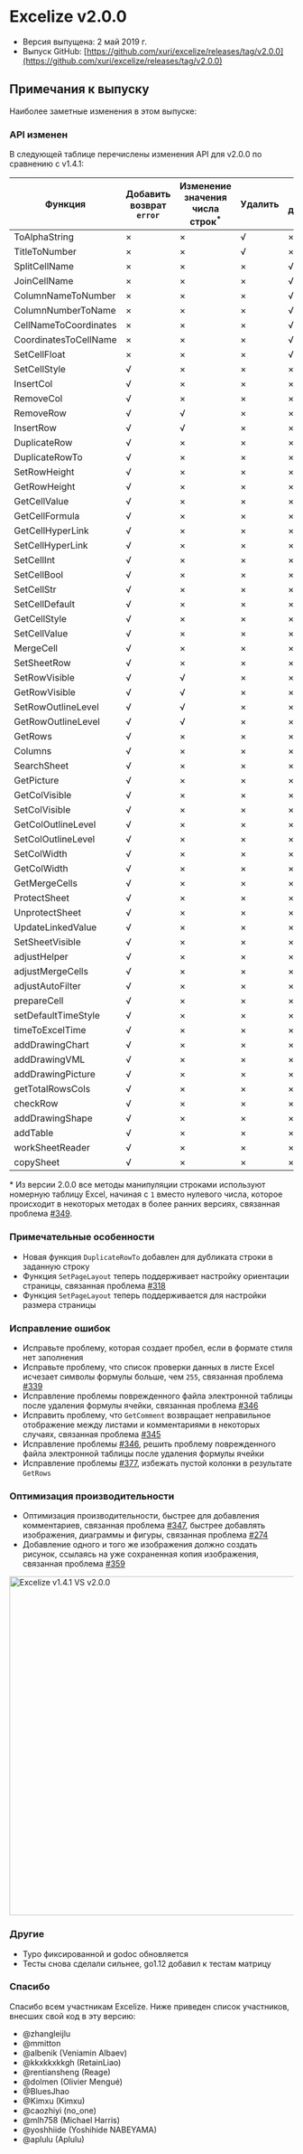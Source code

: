 # Excelize v2.0.0

* Версия выпущена: 2 май 2019 г.
* Выпуск GitHub: [https://github.com/xuri/excelize/releases/tag/v2.0.0](https://github.com/xuri/excelize/releases/tag/v2.0.0)

## Примечания к выпуску

Наиболее заметные изменения в этом выпуске:

### API изменен

В следующей таблице перечислены изменения API для v2.0.0 по сравнению с v1.4.1:

|Функция|Добавить возврат `error`|Изменение значения числа строк<sup>\*</sup>|Удалить|Новое дополнение|
|---|---|---|---|---|
|ToAlphaString|&times;|&times;|&radic;|&times;|
|TitleToNumber|&times;|&times;|&radic;|&times;|
|SplitCellName|&times;|&times;|&times;|&radic;|
|JoinCellName|&times;|&times;|&times;|&radic;|
|ColumnNameToNumber|&times;|&times;|&times;|&radic;|
|ColumnNumberToName|&times;|&times;|&times;|&radic;|
|CellNameToCoordinates|&times;|&times;|&times;|&radic;|
|CoordinatesToCellName|&times;|&times;|&times;|&radic;|
|SetCellFloat|&times;|&times;|&times;|&radic;|
|SetCellStyle|&radic;|&times;|&times;|&times;|
|InsertCol|&radic;|&times;|&times;|&times;|
|RemoveCol|&radic;|&times;|&times;|&times;|
|RemoveRow|&radic;|&radic;|&times;|&times;|
|InsertRow|&radic;|&radic;|&times;|&times;|
|DuplicateRow|&radic;|&times;|&times;|&times;|
|DuplicateRowTo|&radic;|&times;|&times;|&times;|
|SetRowHeight|&radic;|&times;|&times;|&times;|
|GetRowHeight|&radic;|&times;|&times;|&times;|
|GetCellValue|&radic;|&times;|&times;|&times;|
|GetCellFormula|&radic;|&times;|&times;|&times;|
|GetCellHyperLink|&radic;|&times;|&times;|&times;|
|SetCellHyperLink|&radic;|&times;|&times;|&times;|
|SetCellInt|&radic;|&times;|&times;|&times;|
|SetCellBool|&radic;|&times;|&times;|&times;|
|SetCellStr|&radic;|&times;|&times;|&times;|
|SetCellDefault|&radic;|&times;|&times;|&times;|
|GetCellStyle|&radic;|&times;|&times;|&times;|
|SetCellValue|&radic;|&times;|&times;|&times;|
|MergeCell|&radic;|&times;|&times;|&times;|
|SetSheetRow|&radic;|&times;|&times;|&times;|
|SetRowVisible|&radic;|&radic;|&times;|&times;|
|GetRowVisible|&radic;|&radic;|&times;|&times;|
|SetRowOutlineLevel|&radic;|&radic;|&times;|&times;|
|GetRowOutlineLevel|&radic;|&radic;|&times;|&times;|
|GetRows|&radic;|&times;|&times;|&times;|
|Columns|&radic;|&times;|&times;|&times;|
|SearchSheet|&radic;|&times;|&times;|&times;|
|GetPicture|&radic;|&times;|&times;|&times;|
|GetColVisible|&radic;|&times;|&times;|&times;|
|SetColVisible|&radic;|&times;|&times;|&times;|
|GetColOutlineLevel|&radic;|&times;|&times;|&times;|
|SetColOutlineLevel|&radic;|&times;|&times;|&times;|
|SetColWidth|&radic;|&times;|&times;|&times;|
|GetColWidth|&radic;|&times;|&times;|&times;|
|GetMergeCells|&radic;|&times;|&times;|&times;|
|ProtectSheet|&radic;|&times;|&times;|&times;|
|UnprotectSheet|&radic;|&times;|&times;|&times;|
|UpdateLinkedValue|&radic;|&times;|&times;|&times;|
|SetSheetVisible|&radic;|&times;|&times;|&times;|
|adjustHelper|&radic;|&times;|&times;|&times;|
|adjustMergeCells|&radic;|&times;|&times;|&times;|
|adjustAutoFilter|&radic;|&times;|&times;|&times;|
|prepareCell|&radic;|&times;|&times;|&times;|
|setDefaultTimeStyle|&radic;|&times;|&times;|&times;|
|timeToExcelTime|&radic;|&times;|&times;|&times;|
|addDrawingChart|&radic;|&times;|&times;|&times;|
|addDrawingVML|&radic;|&times;|&times;|&times;|
|addDrawingPicture|&radic;|&times;|&times;|&times;|
|getTotalRowsCols|&radic;|&times;|&times;|&times;|
|checkRow|&radic;|&times;|&times;|&times;|
|addDrawingShape|&radic;|&times;|&times;|&times;|
|addTable|&radic;|&times;|&times;|&times;|
|workSheetReader|&radic;|&times;|&times;|&times;|
|copySheet|&radic;|&times;|&times;|&times;|

\* Из версии 2.0.0 все методы манипуляции строками используют номерную таблицу Excel, начиная с `1` вместо нулевого числа, которое происходит в некоторых методах в более ранних версиях, связанная проблема [#349](https://github.com/xuri/excelize/issues/349).

### Примечательные особенности

* Новая функция `DuplicateRowTo` добавлен для дубликата строки в заданную строку
* Функция `SetPageLayout` теперь поддерживает настройку ориентации страницы, связанная проблема [#318](https://github.com/xuri/excelize/issues/318)
* Функция `SetPageLayout` теперь поддерживается для настройки размера страницы

### Исправление ошибок

* Исправьте проблему, которая создает пробел, если в формате стиля нет заполнения
* Исправьте проблему, что список проверки данных в листе Excel исчезает символы формулы больше, чем `255`, связанная проблема [#339](https://github.com/xuri/excelize/issues/339)
* Исправление проблемы поврежденного файла электронной таблицы после удаления формулы ячейки, связанная проблема [#346](https://github.com/xuri/excelize/issues/346)
* Исправить проблему, что `GetComment` возвращает неправильное отображение между листами и комментариями в некоторых случаях, связанная проблема [#345](https://github.com/xuri/excelize/issues/345)
* Исправление проблемы [#346](https://github.com/xuri/excelize/issues/346), решить проблему поврежденного файла электронной таблицы после удаления формулы ячейки
* Исправление проблемы [#377](https://github.com/xuri/excelize/issues/377), избежать пустой колонки в результате `GetRows`

### Оптимизация производительности

* Оптимизация производительности, быстрее для добавления комментариев, связанная проблема [#347](https://github.com/xuri/excelize/issues/347), быстрее добавлять изображения, диаграммы и фигуры, связанная проблема [#274](https://github.com/xuri/excelize/issues/274)
* Добавление одного и того же изображения должно создать рисунок, ссылаясь на
уже сохраненная копия изображения, связанная проблема [#359](https://github.com/xuri/excelize/issues/359)

<img src="https://user-images.githubusercontent.com/2809468/56576273-7e7f1d80-65fa-11e9-8b47-7b171c5e67e3.png" width="600" alt="Excelize v1.4.1 VS v2.0.0">

### Другие

* Typo фиксированной и godoc обновляется
* Тесты снова сделали сильнее, go1.12 добавил к тестам матрицу

### Спасибо

Спасибо всем участникам Excelize. Ниже приведен список участников, внесших свой код в эту версию:

* @zhangleijlu
* @mmitton
* @albenik (Veniamin Albaev)
* @kkxkkxkkgh (RetainLiao)
* @rentiansheng (Reage)
* @dolmen (Olivier Mengué)
* @BluesJhao
* @Kimxu (Kimxu)
* @caozhiyi (no_one)
* @mlh758 (Michael Harris)
* @yoshhiide (Yoshihide NABEYAMA)
* @aplulu (Aplulu)
